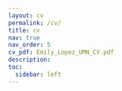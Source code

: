 ```yaml
---
layout: cv
permalink: /cv/
title: cv
nav: true
nav_order: 5
cv_pdf: Emily_Lopez_UMN_CV.pdf
description: 
toc:
  sidebar: left
---
```


